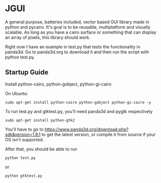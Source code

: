 JGUI
====

A general purpose, batteries included, vector based GUI library made in python and pycairo. It's goal is to be reusable, multiplatform and visually scalable. As long as you have a cairo surface or something that can display an array of pixels, this library should work. 

Right now I have an example in test.py that tests the functionality in panda3d. Go to panda3d.org to download it and then run the script with python test.py.


Startup Guide
-------------

Install python-cairo, python-gobject, python-gi-cairo

On Ubuntu:

    sudo apt-get install python-cairo python-gobject python-gi-cairo -y

To run test.py and gtktest.py, you'll need panda3d and pygtk respectively

    sudo apt-get install python-gtk2

You'll have to go to https://www.panda3d.org/download.php?sdk&version=1.8.1 to get the latest version, or compile it from source if your OS isn't supported.

After that, you should be able to run

    python test.py
    
or

    python gtktest.py
